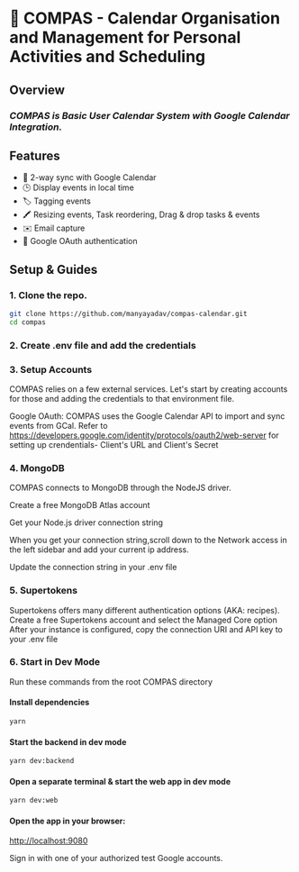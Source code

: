 # 📅 COMPAS - Calendar Organisation and Management for Personal Activities and Scheduling

## Overview

### _COMPAS is Basic User Calendar System with Google Calendar Integration._

## Features

- 🔄 2-way sync with Google Calendar
- 🕒 Display events in local time
- 🏷️ Tagging events
- 🖍️ Resizing events, Task reordering, Drag & drop tasks & events
- ✉️ Email capture
- 🔐 Google OAuth authentication

## Setup & Guides

### 1. **Clone the repo.**

```bash
git clone https://github.com/manyayadav/compas-calendar.git
cd compas
```

### 2. Create .env file and add the credentials

### 3. Setup Accounts
COMPAS relies on a few external services. Let's start by creating accounts for those and adding the credentials to that environment file.

Google OAuth:
COMPAS uses the Google Calendar API to import and sync events from GCal. Refer to 
https://developers.google.com/identity/protocols/oauth2/web-server for setting up crendentials- Client's URL and Client's Secret

### 4. MongoDB
COMPAS connects to MongoDB through the NodeJS driver.

Create a free MongoDB Atlas account

Get your Node.js driver connection string

When you get your connection string,scroll down to the Network access in the left sidebar and add your current ip address. 

Update the connection string in your .env file

### 5. Supertokens
Supertokens offers many different authentication options (AKA: recipes). 
Create a free Supertokens account and select the Managed Core option
After your instance is configured, copy the connection URI and API key to your .env file

### 6. Start in Dev Mode
Run these commands from the root COMPAS directory

#### **Install dependencies**

```bash
yarn
```

#### **Start the backend in dev mode**

```bash
yarn dev:backend
```

#### **Open a separate terminal & start the web app in dev mode**

```bash
yarn dev:web
```

#### **Open the app in your browser:**

[http://localhost:9080](http://localhost:3000)

Sign in with one of your authorized test Google accounts.


